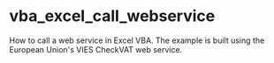# vba_excel_call_webservice
How to call a web service in Excel VBA. The example is built using the European Union's VIES CheckVAT web service.
